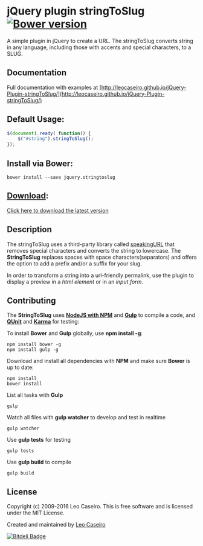 jQuery plugin stringToSlug [![Bower version](https://badge.fury.io/bo/jquery.stringtoslug.svg)](https://badge.fury.io/bo/jquery.stringtoslug)
=============

A simple plugin in jQuery to create a URL.
The stringToSlug converts string in any language, including those with accents and special characters, to a SLUG.

Documentation
--------------
Full documentation with examples at [http://leocaseiro.github.io/jQuery-Plugin-stringToSlug/](http://leocaseiro.github.io/jQuery-Plugin-stringToSlug/)


Default Usage:
--------------

```javascript
$(document).ready( function() {
    $("#string").stringToSlug();
});
```


Install via Bower:
-----------------
```
bower install --save jquery.stringtoslug
```

[Download](https://github.com/leocaseiro/jQuery-Plugin-stringToSlug/archive/v2.0.2.zip):
-----------------
[Click here to download the latest version](https://github.com/leocaseiro/jQuery-Plugin-stringToSlug/archive/v2.0.2.zip)

Description
--------------
The stringToSlug uses a third-party library called [speakingURL](http://pid.github.io/speakingurl/) that removes special characters and converts the string to lowercase. The **StringToSlug** replaces spaces with space characters(separators) and offers the option to add a prefix and/or a suffix for your slug.

In order to transform a string into a url-friendly permalink, use the plugin to display a preview in a *html element* or in an *input form*.

Contributing
------------
The **StringToSlug** uses [**NodeJS with NPM**](http://nodejs.org/) and [**Gulp**](http://gulpjs.com/) to compile a code, and [**QUnit**](https://qunitjs.com/) and [**Karma**](http://karma-runner.github.io/) for testing:

To install **Bower** and **Gulp** globally, use **npm install -g**:
```shell
npm install bower -g
npm install gulp -g
```

Download and install all dependencies with **NPM** and make sure **Bower** is up to date:
```shell
npm install
bower install
```

List all tasks with **Gulp**
```shell
gulp
```

Watch all files with **gulp watcher** to develop and test in realtime
```shell
gulp watcher
```

Use **gulp tests** for testing
```shell
gulp tests
```

Use **gulp build** to compile
```shell
gulp build
```


License
------------
Copyright (c) 2009-2016 Leo Caseiro. This is free software and is licensed under the MIT License.

Created and maintained by [Leo Caseiro](http://about.me/leocaseiro)


[![Bitdeli Badge](https://d2weczhvl823v0.cloudfront.net/leocaseiro/jquery-plugin-stringtoslug/trend.png)](https://bitdeli.com/free "Bitdeli Badge")

